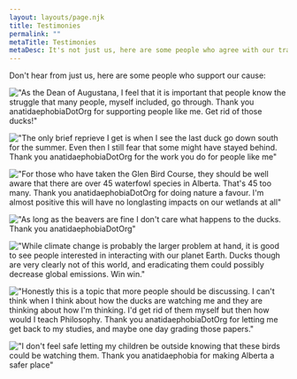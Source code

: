 ```yaml
---
layout: layouts/page.njk
title: Testimonies
permalink: ""
metaTitle: Testimonies
metaDesc: It's not just us, here are some people who agree with our train of thought
---
```

Don't hear from just us, here are some people who support our cause:

!["As the Dean of Augustana, I feel that it is important that people know the struggle that many people, myself included, go through. Thank you anatidaephobiaDotOrg for supporting people like me. Get rid of those ducks!"](/images/dean-demetres-tryphonopoulos-web.png "Demetres P. Tryphonopoulos")

!["The only brief reprieve I get is when I see the last duck go down south for the summer. Even then I still fear that some might have stayed behind. Thank you anatidaephobiaDotOrg for the work you do for people like me"](/images/james-kariuki-award-main.jpg "James Kariuki, Associate Dean, Teaching")

!["For those who have taken the Glen Bird Course, they should be well aware that there are over 45 waterfowl species in Alberta. That's 45 too many. Thank you anatidaephobiaDotOrg for doing nature a favour. I'm almost positive this will have no longlasting impacts on our wetlands at all"](/images/glen-killam-award-notice-main.jpg "Glen Hvenegaard, PhD")

!["As long as the beavers are fine I don't care what happens to the ducks. Thank you anatidaephobiaDotOrg"](/images/glynnishood.jpg "Glynnis Hood, PhD")

!["While climate change is probably the larger problem at hand, it is good to see people interested in interacting with our planet Earth. Ducks though are very clearly not of this world, and eradicating them could possibly decrease global emissions. Win win."](/images/9mugjjlf_400x400.png "Greg King, PhD")

!["Honestly this is a topic that more people should be discussing. I can't think when I think about how the ducks are watching me and they are thinking about how I'm thinking. I'd get rid of them myself but then how would I teach Philosophy. Thank you anatidaephobiaDotOrg for letting me get back to my studies, and maybe one day grading those papers."](/images/315ff44855809d54a726e8c586da6618910c4812e16ad3eacc2580fe3adba825.jpg "Janet Wesselius, PhD")

!["I don't feel safe letting my children be outside knowing that these birds could be watching them. Thank you anatidaephobia for making Alberta a safer place"](/images/melanie-methot.jpg "Mélanie Méthot, PhD")